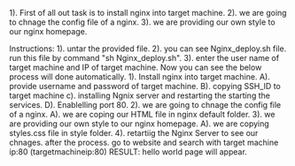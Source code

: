 1). First of all out task is to install nginx into target machine.
2). we are going to chnage the config file of a nginx.
3). we are providing our own style to our nginx homepage.

Instructions:
1). untar the provided file.
2). you can see Nginx_deploy.sh file. run this file by command "sh Nginx_deploy.sh".
3). enter the user name of target machine and IP of target machine.
Now you can see the below process will done automatically.
1). Install nginx into target machine.
  A). provide username and password of target machine.
  B). copying SSH_ID to target machine
  c). installing Ngnix server and restarting the starting the services.
  D). Enablelling port 80.
2). we are going to chnage the config file of a nginx.
  A). we are coping our HTML file in nginx default folder.
3). we are providing our own style to our nginx homepage.
  A). we are copying styles.css file in style folder.
4). retartiig the Nginx Server to see our chnages.
after the process.
go to website and search with target machine ip:80 (targetmachineip:80)
RESULT:  hello world page will appear.
